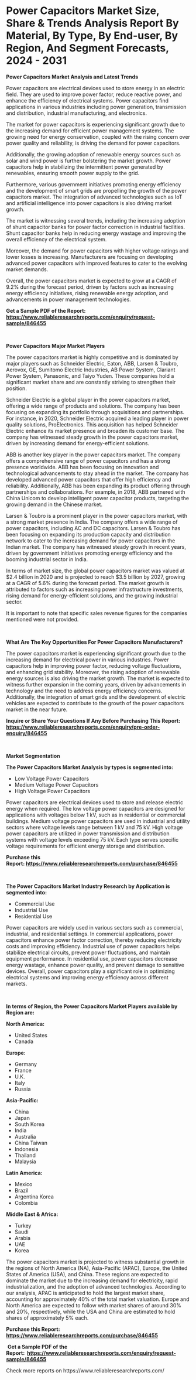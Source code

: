 <p><h1>Power Capacitors Market Size, Share & Trends Analysis Report By Material, By Type, By End-user, By Region, And Segment Forecasts, 2024 - 2031</h1></p><p><strong>Power Capacitors Market Analysis and Latest Trends</strong></p>
<p><p>Power capacitors are electrical devices used to store energy in an electric field. They are used to improve power factor, reduce reactive power, and enhance the efficiency of electrical systems. Power capacitors find applications in various industries including power generation, transmission and distribution, industrial manufacturing, and electronics.</p><p>The market for power capacitors is experiencing significant growth due to the increasing demand for efficient power management systems. The growing need for energy conservation, coupled with the rising concern over power quality and reliability, is driving the demand for power capacitors.</p><p>Additionally, the growing adoption of renewable energy sources such as solar and wind power is further bolstering the market growth. Power capacitors help in stabilizing the intermittent power generated by renewables, ensuring smooth power supply to the grid.</p><p>Furthermore, various government initiatives promoting energy efficiency and the development of smart grids are propelling the growth of the power capacitors market. The integration of advanced technologies such as IoT and artificial intelligence into power capacitors is also driving market growth.</p><p>The market is witnessing several trends, including the increasing adoption of shunt capacitor banks for power factor correction in industrial facilities. Shunt capacitor banks help in reducing energy wastage and improving the overall efficiency of the electrical system.</p><p>Moreover, the demand for power capacitors with higher voltage ratings and lower losses is increasing. Manufacturers are focusing on developing advanced power capacitors with improved features to cater to the evolving market demands.</p><p>Overall, the power capacitors market is expected to grow at a CAGR of 9.2% during the forecast period, driven by factors such as increasing energy efficiency initiatives, rising renewable energy adoption, and advancements in power management technologies.</p></p>
<p><strong>Get a Sample PDF of the Report:&nbsp; <a href="https://www.reliableresearchreports.com/enquiry/request-sample/846455">https://www.reliableresearchreports.com/enquiry/request-sample/846455</a></strong></p>
<p>&nbsp;</p>
<p><strong>Power Capacitors Major Market Players</strong></p>
<p><p>The power capacitors market is highly competitive and is dominated by major players such as Schneider Electric, Eaton, ABB, Larsen & Toubro, Aerovox, GE, Sumitomo Electric Industries, AB Power System, Clariant Power System, Panasonic, and Taiyo Yuden. These companies hold a significant market share and are constantly striving to strengthen their position.</p><p>Schneider Electric is a global player in the power capacitors market, offering a wide range of products and solutions. The company has been focusing on expanding its portfolio through acquisitions and partnerships. For instance, in 2020, Schneider Electric acquired a leading player in power quality solutions, ProElectronics. This acquisition has helped Schneider Electric enhance its market presence and broaden its customer base. The company has witnessed steady growth in the power capacitors market, driven by increasing demand for energy-efficient solutions.</p><p>ABB is another key player in the power capacitors market. The company offers a comprehensive range of power capacitors and has a strong presence worldwide. ABB has been focusing on innovation and technological advancements to stay ahead in the market. The company has developed advanced power capacitors that offer high efficiency and reliability. Additionally, ABB has been expanding its product offering through partnerships and collaborations. For example, in 2018, ABB partnered with China Unicom to develop intelligent power capacitor products, targeting the growing demand in the Chinese market.</p><p>Larsen & Toubro is a prominent player in the power capacitors market, with a strong market presence in India. The company offers a wide range of power capacitors, including AC and DC capacitors. Larsen & Toubro has been focusing on expanding its production capacity and distribution network to cater to the increasing demand for power capacitors in the Indian market. The company has witnessed steady growth in recent years, driven by government initiatives promoting energy efficiency and the booming industrial sector in India.</p><p>In terms of market size, the global power capacitors market was valued at $2.4 billion in 2020 and is projected to reach $3.5 billion by 2027, growing at a CAGR of 5.6% during the forecast period. The market growth is attributed to factors such as increasing power infrastructure investments, rising demand for energy-efficient solutions, and the growing industrial sector.</p><p>It is important to note that specific sales revenue figures for the companies mentioned were not provided.</p></p>
<p>&nbsp;</p>
<p><strong>What Are The Key Opportunities For Power Capacitors Manufacturers?</strong></p>
<p><p>The power capacitors market is experiencing significant growth due to the increasing demand for electrical power in various industries. Power capacitors help in improving power factor, reducing voltage fluctuations, and enhancing grid stability. Moreover, the rising adoption of renewable energy sources is also driving the market growth. The market is expected to witness further expansion in the coming years, driven by advancements in technology and the need to address energy efficiency concerns. Additionally, the integration of smart grids and the development of electric vehicles are expected to contribute to the growth of the power capacitors market in the near future.</p></p>
<p><strong>Inquire or Share Your Questions If Any Before Purchasing This Report: <a href="https://www.reliableresearchreports.com/enquiry/pre-order-enquiry/846455">https://www.reliableresearchreports.com/enquiry/pre-order-enquiry/846455</a></strong></p>
<p>&nbsp;</p>
<p><strong>Market Segmentation</strong></p>
<p><strong>The Power Capacitors Market Analysis by types is segmented into:</strong></p>
<p><ul><li>Low Voltage Power Capacitors</li><li>Medium Voltage Power Capacitors</li><li>High Voltage Power Capacitors</li></ul></p>
<p><p>Power capacitors are electrical devices used to store and release electric energy when required. The low voltage power capacitors are designed for applications with voltages below 1 kV, such as in residential or commercial buildings. Medium voltage power capacitors are used in industrial and utility sectors where voltage levels range between 1 kV and 75 kV. High voltage power capacitors are utilized in power transmission and distribution systems with voltage levels exceeding 75 kV. Each type serves specific voltage requirements for efficient energy storage and distribution.</p></p>
<p><strong>Purchase this Report:&nbsp;<a href="https://www.reliableresearchreports.com/purchase/846455">https://www.reliableresearchreports.com/purchase/846455</a></strong></p>
<p>&nbsp;</p>
<p><strong>The Power Capacitors Market Industry Research by Application is segmented into:</strong></p>
<p><ul><li>Commercial Use</li><li>Industrial Use</li><li>Residential Use</li></ul></p>
<p><p>Power capacitors are widely used in various sectors such as commercial, industrial, and residential settings. In commercial applications, power capacitors enhance power factor correction, thereby reducing electricity costs and improving efficiency. Industrial use of power capacitors helps stabilize electrical circuits, prevent power fluctuations, and maintain equipment performance. In residential use, power capacitors decrease energy wastage, enhance power quality, and prevent damage to sensitive devices. Overall, power capacitors play a significant role in optimizing electrical systems and improving energy efficiency across different markets.</p></p>
<p>&nbsp;</p>
<p><strong>In terms of Region, the Power Capacitors Market Players available by Region are:</strong></p>
<p>
    <p> <strong> North America: </strong>
        <ul>
            <li>United States</li>
            <li>Canada</li>
        </ul>
        </p> 
    <p> <strong> Europe: </strong>
        <ul>
            <li>Germany</li>
            <li>France</li>
            <li>U.K.</li>
            <li>Italy</li>
            <li>Russia</li>
        </ul>
        </p> 
    <p> <strong> Asia-Pacific: </strong>
        <ul>
            <li>China</li>
            <li>Japan</li>
            <li>South Korea</li>
            <li>India</li>
            <li>Australia</li>
            <li>China Taiwan</li>
            <li>Indonesia</li>
            <li>Thailand</li>
            <li>Malaysia</li>
        </ul>
        </p> 
    <p> <strong> Latin America: </strong>
        <ul>
            <li>Mexico</li>
            <li>Brazil</li>
            <li>Argentina Korea</li>
            <li>Colombia</li>
        </ul>
        </p> 
    <p> <strong> Middle East & Africa: </strong>
        <ul>
            <li>Turkey</li>
            <li>Saudi</li>
            <li>Arabia</li>
            <li>UAE</li>
            <li>Korea</li>
        </ul>
    </p>
    </p>
<p><p>The power capacitors market is projected to witness substantial growth in the regions of North America (NA), Asia-Pacific (APAC), Europe, the United States of America (USA), and China. These regions are expected to dominate the market due to the increasing demand for electricity, rapid industrialization, and the adoption of advanced technologies. According to our analysis, APAC is anticipated to hold the largest market share, accounting for approximately 40% of the total market valuation. Europe and North America are expected to follow with market shares of around 30% and 20%, respectively, while the USA and China are estimated to hold shares of approximately 5% each.</p></p>
<p><strong>Purchase this Report: <a href="https://www.reliableresearchreports.com/purchase/846455">https://www.reliableresearchreports.com/purchase/846455</a></strong></p>
<p>&nbsp;<strong>Get a Sample PDF of the Report:&nbsp;&nbsp;<a href="https://www.reliableresearchreports.com/enquiry/request-sample/846455">https://www.reliableresearchreports.com/enquiry/request-sample/846455</a></strong></p>
<p><strong></strong></p>
<p>Check more reports on https://www.reliableresearchreports.com/</p>